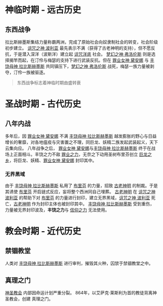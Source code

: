 # 神临时期 - 远古历史
## 东西战争
拉比斯赫墨斯集结力量称霸两洲，完成了原始社会向奴隶制社会的转变，社会阶级初步建立。
[诅咒之神 波利亚](主要人物/吉戴尔斯/诅咒之神%20波利亚.md) 最先表示不满（获得了古老神明的支持），但不愿反抗，于是潜入深洋（波斯洋）建立起 [诅咒洋底](主要地区/诅咒洋底.md) 社会。
[梦幻之神 弗洛伦斯](主要人物/吉戴尔斯/梦幻之神%20弗洛伦斯.md) 则是选择揭竿而起，在汀伶与梅瑟的支持下进行武装反抗。但在 [罪业女神 黛安娜](主要人物/吉戴尔斯/罪业女神%20黛安娜.md) 与 [丰饶母神 拉比斯赫墨斯](主要人物/吉戴尔斯/丰饶母神%20拉比斯赫墨斯.md) 共同镇压下，[梦幻之神 弗洛伦斯](主要人物/吉戴尔斯/梦幻之神%20弗洛伦斯.md) 战死，梅瑟一族力量被剥夺，汀伶一族被驱逐。
> 东西战争标志着神临时期由盛转衰

# 圣战时期 - 古代历史
## 八年内战
多年后，因 [罪业女神 黛安娜](主要人物/吉戴尔斯/罪业女神%20黛安娜.md) 不满 [丰饶母神 拉比斯赫墨斯](主要人物/吉戴尔斯/丰饶母神%20拉比斯赫墨斯.md) 越发膨胀的野心与日益增长的奢靡，对各地瘟疫与灾害置之不理，同巨龙、妖精二族发起武装起义，天下云集向应。
八年战争之后， [罪业女神 黛安娜](主要人物/吉戴尔斯/罪业女神%20黛安娜.md)与[丰饶母神 拉比斯赫墨斯](主要人物/吉戴尔斯/丰饶母神%20拉比斯赫墨斯.md) 终于在战场上正面相斗。丰饶之力不敌 [罪业之力](理论基础/3%20高级表达/罪业之力.md)，无奈之下动用圣树布里芬创立 [巨龙之乡](生物群系/巨龙之乡.md)，将巨龙、妖精、[罪业女神 黛安娜](主要人物/吉戴尔斯/罪业女神%20黛安娜.md) 封印其中。
### 无界黑域
由于 [丰饶母神 拉比斯赫墨斯](丰饶母神%20拉比斯赫墨斯.md) 私用了 [布里芬](布里芬.md) 的力量，招致 [古老神明](古老神明.md) 的制裁。于是其诱使 [布里芬](布里芬.md) 开启链式反应，妄将整个西洲同自己埋葬。
[古老神明](古老神明.md) 在 [诅咒之神 波利亚](诅咒之神%20波利亚.md) 的帮助下对 [布里芬](布里芬.md) 的力量进行封印，建立无界黑域，[诅咒之神 波利亚](诅咒之神%20波利亚.md) 死亡，[古老神明](古老神明.md) 作为封印主体也被封印其中。
[丰饶母神 拉比斯赫墨斯](丰饶母神%20拉比斯赫墨斯.md) 受到重伤，力量被无界封印波及，**丰饶之力**与 [信仰之力](信仰之力.md) 无法使用。
# 教会时期 - 近代历史
## 禁锢教堂
人类对 [丰饶母神 拉比斯赫墨斯](丰饶母神%20拉比斯赫墨斯.md) 进行审判，摧毁其火种，囚禁于禁锢教堂之中。
## 真理之门
[神圣教会](神圣教会.md) 内部因命运计划严重分裂。
864年，以艾萨克·莱斯利为首的教徒背离神圣教会，创建 真理之门。